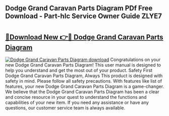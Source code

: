 ## Dodge Grand Caravan Parts Diagram PDf Free Download - Part-hIc Service Owner Guide ZLYE7

# <h2><a href="http://dfkz9v.blite.top/?on=Dodge+Grand+Caravan+Parts+Diagram">🔗Download New 👉🔴 Dodge Grand Caravan Parts Diagram</a></h2>

[![Dodge Grand Caravan Parts Diagram download](https://i.imgur.com/lujVjoI.png)](http://dfkz9v.blite.top/?on=Dodge+Grand+Caravan+Parts+Diagram)
Congratulations on your new Dodge Grand Caravan Parts Diagram! This user manual is designed to help you understand and get the most out of your product. Safety First Dodge Grand Caravan Parts Diagram, Always This product is designed with safety in mind. Please follow all safety precautions. With features like list of features, your new Dodge Grand Caravan Parts Diagram is a game-changer. We believe that the Dodge Grand Caravan Parts Diagram has been a clear and concise resource in your quest to understand the functions and capabilities of your new item. If you need any assistance or have any questions, our customer service team is always available.
